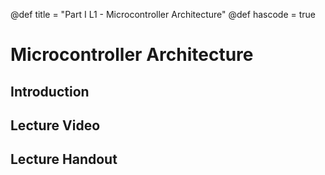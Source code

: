 @def title = "Part I L1 - Microcontroller Architecture"
@def hascode = true

# Microcontroller Architecture
## Introduction

## Lecture Video

## Lecture Handout
